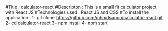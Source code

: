 #Title : calculator-react 
#Descripton : This is a small fit calculator project with React JS
#Technologies used : React JS and CSS 
#To install the application :
  1- git clone https://github.com/mhmdsanou/calculator-react.git
  2- cd calculator-react
  3- npm install
  4- npm start
